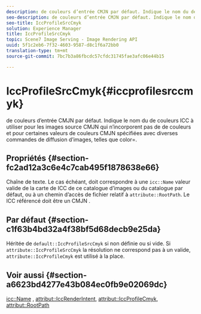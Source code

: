 ```yaml
---
description: de couleurs d’entrée CMJN par défaut. Indique le nom du de couleurs ICC à utiliser pour les images source CMJN qui n’incorporent pas de de couleurs et pour certaines valeurs de couleurs CMJN spécifiées avec diverses commandes de diffusion d’images, telles que color=.
seo-description: de couleurs d’entrée CMJN par défaut. Indique le nom du de couleurs ICC à utiliser pour les images source CMJN qui n’incorporent pas de de couleurs et pour certaines valeurs de couleurs CMJN spécifiées avec diverses commandes de diffusion d’images, telles que color=.
seo-title: IccProfileSrcCmyk
solution: Experience Manager
title: IccProfileSrcCmyk
topic: Scene7 Image Serving - Image Rendering API
uuid: 5f1c2eb6-7f32-4603-9587-d8c1f6a72bb0
translation-type: tm+mt
source-git-commit: 7bc7b3a86fbcdc57cfdc31745fae3afc06e44b15

---
```



# IccProfileSrcCmyk{#iccprofilesrccmyk}

de couleurs d’entrée CMJN par défaut. Indique le nom du de couleurs ICC à utiliser pour les images source CMJN qui n’incorporent pas de de couleurs et pour certaines valeurs de couleurs CMJN spécifiées avec diverses commandes de diffusion d’images, telles que color=.

## Propriétés {#section-fc2ad12a3c6e4c7cab495f1878638e66}

Chaîne de texte. Le cas échéant, doit correspondre à une `icc::Name` valeur valide de la carte de  ICC de ce catalogue d’images ou du catalogue par défaut, ou à un chemin d’accès de fichier relatif à `attribute::RootPath`. Le ICC référencé doit être un CMJN .

## Par défaut {#section-c1f63b4bd32a4f38bf5d68decb9e25da}

Héritée de `default::IccProfileSrcCmyk` si non définie ou si vide. Si `attribute::IccProfileSrcCmyk` la résolution ne correspond pas à un  valide, `attribute::IccProfileCmyk` est utilisé à la place.

## Voir aussi {#section-a6623bd4277e43b084ec0fb9e02069dc}

[icc::Name](../../../../../is-api/image-catalog/image-serving-api-ref/c-image-catalog-reference/c-icc-profile-map-reference/r-name-icc.md#reference-9e7d3c8e35434981a3dfac66b8946cbe) , [attribut::IccRenderIntent](../../../../../is-api/image-catalog/image-serving-api-ref/c-image-catalog-reference/c-attributes-reference/r-iccrenderintent.md#reference-012f207f28bd4406a5368d23ed95a51f), [attribut::IccProfileCmyk](../../../../../is-api/image-catalog/image-serving-api-ref/c-image-catalog-reference/c-attributes-reference/r-iccprofilecmyk.md#reference-db89f9dac33e447cadb359ec1ba27ee0), [attribut::RootPath](../../../../../is-api/image-catalog/image-serving-api-ref/c-image-catalog-reference/c-attributes-reference/r-rootpath.md#reference-17d57e5967be403b8408fa7214017494)

